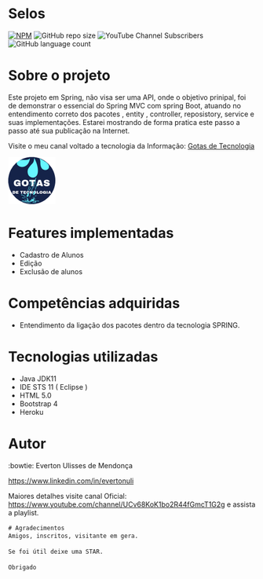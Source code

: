 # Selos 
[![NPM](https://img.shields.io/npm/l/react)](https://github.com/evertonulisystem/avaliacao-aluno/blob/master/LICENSE) ![GitHub repo size](https://img.shields.io/github/repo-size/evertonulisystem/avaliacao-aluno) ![YouTube Channel Subscribers](https://img.shields.io/youtube/channel/subscribers/UCv68KoK1bo2R44fGmcT1G2g?label=INSCREVA-SE&style=social) ![GitHub language count](https://img.shields.io/github/languages/count/EVERTONULISYSTEM/avaliacao-aluno)

# Sobre o projeto

Este projeto em Spring, não visa ser uma API, onde o objetivo prinipal, foi de demonstrar o essencial do Spring MVC com spring Boot, atuando no entendimento correto dos pacotes , entity , controller, reposistory, service e suas implementações.
Estarei mostrando de forma pratica este passo a passo até sua publicação na Internet.

Visite o meu canal voltado a tecnologia da Informação: [Gotas de Tecnologia](https://www.youtube.com/channel/UCv68KoK1bo2R44fGmcT1G2g)

![Teste](https://github.com/evertonulisystem/avaliacao-aluno/blob/master/assets/LogoGotasDeTecnologia.png) 

# Features implementadas 
* Cadastro de Alunos
* Edição 
* Exclusão de alunos

# Competências adquiridas
* Entendimento da ligação dos pacotes dentro da tecnologia SPRING.

# Tecnologias utilizadas
- Java JDK11
- IDE STS 11 ( Eclipse )
- HTML 5.0
- Bootstrap 4
- Heroku

# Autor
:bowtie:
Everton Ulisses de Mendonça

https://www.linkedin.com/in/evertonuli

Maiores detalhes visite canal Oficial: https://www.youtube.com/channel/UCv68KoK1bo2R44fGmcT1G2g e assista a playlist.

```  
# Agradecimentos
Amigos, inscritos, visitante em gera.

Se foi útil deixe uma STAR.

Obrigado


